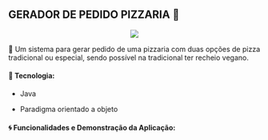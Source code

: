 ## GERADOR DE PEDIDO PIZZARIA  :pizza: 

<p align="center">
<img src="http://img.shields.io/static/v1?label=STATUS&message=EM%20DESENVOLVIMENTO&color=GREEN&style=for-the-badge"/>
</p>

:page_with_curl:	Um sistema para gerar pedido de uma pizzaria com duas opções de pizza tradicional ou especial, sendo possível na tradicional ter recheio vegano.



#### :wrench: Tecnologia:

  * Java

  * Paradigma orientado a objeto

    

    

    

    

#### :cyclone: Funcionalidades e Demonstração da Aplicação:

    

    

    

    

    













